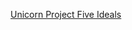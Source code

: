 [Unicorn Project Five Ideals](https://daneweber.github.io/presentations/UnicornProjectFiveIdeals/UnicornProjectFiveIdeals.html)

